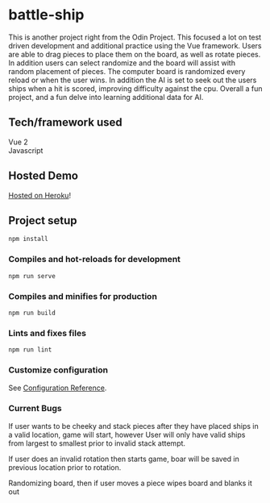 # battle-ship
This is another project right from the Odin Project. This focused a lot on test driven development and
additional practice using the Vue framework. Users are able to drag pieces to place them on the board, as well as rotate pieces.
In addition users can select randomize and the board will assist with random placement of pieces. The computer board is randomized every
reload or when the user wins. In addition the AI is set to seek out the users ships when a hit is scored, improving difficulty against the cpu.
Overall a fun project, and a fun delve into learning additional data for AI.


## Tech/framework used
Vue 2  
Javascript  


## Hosted Demo
[Hosted on Heroku](https://cli.vuejs.org/config/)!

## Project setup
```
npm install
```

### Compiles and hot-reloads for development
```
npm run serve
```

### Compiles and minifies for production
```
npm run build
```

### Lints and fixes files
```
npm run lint
```

### Customize configuration
See [Configuration Reference](https://cli.vuejs.org/config/).


### Current Bugs
If user wants to be cheeky and stack pieces after they have placed ships in a valid location, game will start, however User will only have valid ships from largest to smallest prior to invalid stack attempt. 

If user does an invalid rotation then starts game, boar will be saved in previous location prior to rotation.

Randomizing board, then if user moves a piece wipes board and blanks it out
